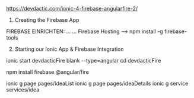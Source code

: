 https://devdactic.com/ionic-4-firebase-angularfire-2/

1. Creating the Firebase App

FIREBASE EINRICHTEN:
...
...
Firebase Hosting --> npm install -g firebase-tools

2. Starting our Ionic App & Firebase Integration

ionic start devdacticFire blank --type=angular
cd devdacticFire
 
npm install firebase @angular/fire
 
ionic g page pages/ideaList
ionic g page pages/ideaDetails
ionic g service services/idea
